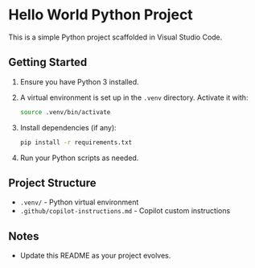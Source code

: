 # Hello World Python Project

This is a simple Python project scaffolded in Visual Studio Code.

## Getting Started

1. Ensure you have Python 3 installed.
2. A virtual environment is set up in the `.venv` directory. Activate it with:
   
   ```bash
   source .venv/bin/activate
   ```
3. Install dependencies (if any):
   
   ```bash
   pip install -r requirements.txt
   ```
4. Run your Python scripts as needed.

## Project Structure
- `.venv/` - Python virtual environment
- `.github/copilot-instructions.md` - Copilot custom instructions

## Notes
- Update this README as your project evolves.
